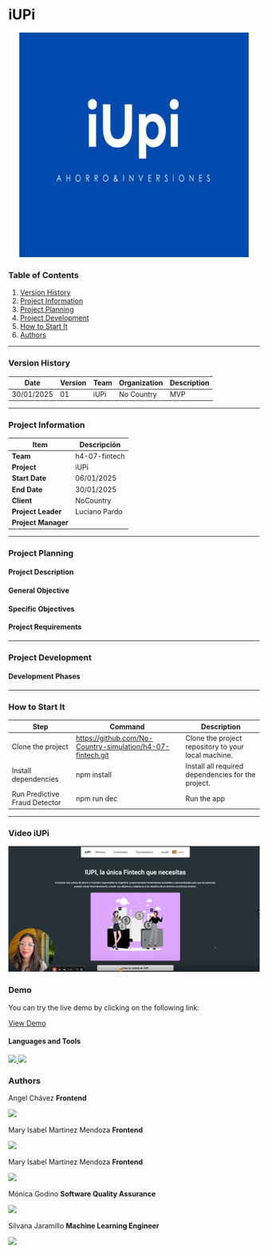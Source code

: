 # iUPi

<p align="center">
  <img width="460" height="450" src="https://github.com/No-Country-simulation/h4-07-fintech/blob/main/img/logo.png">
</p>

### Table of Contents

1. [Version History](#version-history)
2. [Project Information](#project-information)
3. [Project Planning](#project-planning)
4. [Project Development](#project-development)
7. [How to Start It](#How-to-Start-It)
8. [Authors](#Authors)

---
### Version History


| Date      | Version | Team                             | Organization | Description                                              |
|------------|---------|-----------------------------------|--------------|----------------------------------------------------------|
| 30/01/2025 |  01 |iUPi| No Country| MVP |

---

### Project Information

| Item                  | Descripción                                |
|-----------------------|--------------------------------------------|
| **Team**            | h4-07-fintech                    |
| **Project**          | iUPi            |
| **Start Date**   | 06/01/2025                                 |
| **End Date**   | 30/01/2025                                 |
| **Client**           | NoCountry                                  |
| **Project Leader** | Luciano Pardo                           |
| **Project Manager**   |                               |

---

### Project Planning

#### Project Description


#### General Objective


#### Specific Objectives


#### Project Requirements


---

### Project Development

#### Development Phases


---

### How to Start It
| Step                       | Command                                    | Description                                                             |
|----------------------------|--------------------------------------------|-------------------------------------------------------------------------|
| Clone the project       |https://github.com/No-Country-simulation/h4-07-fintech.git | Clone the project repository to your local machine.     |
| Install dependencies    | npm install                               | Install all required dependencies for the project.      |
| Run Predictive Fraud Detector       |npm run dec                    | Run the app                                  |
---

### Video iUPi


[![Video iUPi](https://github.com/No-Country-simulation/h4-07-fintech/blob/main/img/video.png)]([https://www.youtube.com/watch?v=CMKMeqgAcH4](https://www.loom.com/share/eb74f7328aa644539fe956bffa2342ad?sid=3f6ff130-d881-4655-b630-79a06928673a))

### Demo

You can try the live demo by clicking on the following link:

[View Demo](https://h4-07-fintech.vercel.app/)

#### Languages and Tools
<p align="left">
<a href="https://es.react.dev/" target="_blank" rel="noreferrer"> <img src="https://img.shields.io/badge/React-20232A?style=for-the-badge&logo=react&logoColor=61DAFB"/> </a>
<a https://nextjs.org/" target="_blank" rel="noreferrer"> <img src="https://img.shields.io/badge/next%20js-000000?style=for-the-badge&logo=nextdotjs&logoColor=white"/> </a>

</p>


### Authors                                           

Angel Chávez
**Frontend**
<p><a href="https://www.linkedin.com/in/angel-ch%C3%A1vez" target="blank"><img src="https://img.shields.io/badge/LinkedIn-0077B5?style=for-the-badge&logo=linkedin&logoColor=white" /> </a></p>


Mary Isabel Martinez Mendoza
**Frontend**
<p><a href="https://www.linkedin.com/in/soyisabelmm/" target="blank"><img src="https://img.shields.io/badge/LinkedIn-0077B5?style=for-the-badge&logo=linkedin&logoColor=white" /> </a></p>

Mary Isabel Martinez Mendoza
**Frontend**
<p><a href="https://www.linkedin.com/in/soyisabelmm/" target="blank"><img src="https://img.shields.io/badge/LinkedIn-0077B5?style=for-the-badge&logo=linkedin&logoColor=white" /> </a></p>

Mónica Godino
**Software Quality Assurance**
<p><a https://www.linkedin.com/in/m%C3%B3nica-godino-2ab231158/" target="blank"><img src="https://img.shields.io/badge/LinkedIn-0077B5?style=for-the-badge&logo=linkedin&logoColor=white" /> </a></p>


Silvana Jaramillo
**Machine Learning Engineer**
<p><a href="https://linkedin.com/in/silvana-jaramillo" target="blank"><img src="https://img.shields.io/badge/LinkedIn-0077B5?style=for-the-badge&logo=linkedin&logoColor=white" /> </a></p>

